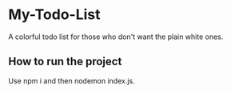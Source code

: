 # My-Todo-List
A colorful todo list for those who don't want the plain white ones.

## How to run the project
Use npm i and then nodemon index.js.
